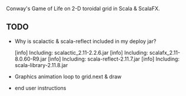 Conway's Game of Life on 2-D toroidal grid in Scala & ScalaFX.

TODO
----

- Why is scalactic & scala-reflect included in my deploy jar?

    [info] Including: scalactic_2.11-2.2.6.jar
    [info] Including: scalafx_2.11-8.0.60-R9.jar
    [info] Including: scala-reflect-2.11.7.jar
    [info] Including: scala-library-2.11.8.jar

- Graphics animation loop to grid.next & draw
- end user instructions
